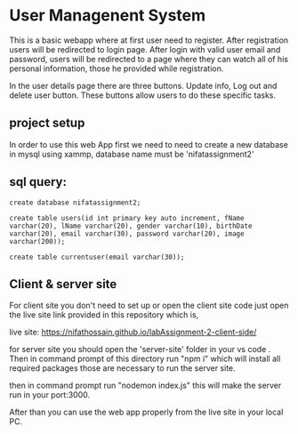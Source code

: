 # User Managenent System

This is a basic webapp where at first user need to register. After registration users will be redirected to login page. After login with valid user email and password, users will be redirected to a page where they can watch all of his personal information, those he provided while registration.

In the user details page there are three buttons. Update info, Log out and delete user button. These buttons allow users to do these specific tasks.



## project setup

In order to use this web App first we need to need to create a new database in mysql using xammp, database name must be 'nifatassignment2'

## sql query:
```
create database nifatassignment2;

create table users(id int primary key auto increment, fName varchar(20), lName varchar(20), gender varchar(10), birthDate varchar(20), email varchar(30), password varchar(20), image varchar(200));

create table currentuser(email varchar(30));
```
## Client & server site 
For client site you don't need to set up or open the client site code just open the live site link provided in this repository which is,

live site: https://nifathossain.github.io/labAssignment-2-client-side/

for server site you should open the 'server-site' folder in your vs code . Then in command prompt of this directory run "npm i" which will install all required packages those are necessary to run the server site.

then in command prompt run "nodemon index.js" this will make the server run in your port:3000. 

After than you can use the web app properly from the live site in your local PC.

